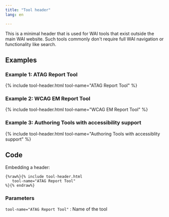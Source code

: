 ```yaml
---
title: "Tool header"
lang: en

---
```


This is a minimal header that is used for WAI tools that exist outside the main WAI website. Such tools commonly don't require full WAI navigation or functionality like search.

## Examples

### Example 1: ATAG Report Tool

{% include tool-header.html tool-name="ATAG Report Tool" %}

### Example 2: WCAG EM Report Tool

{% include tool-header.html tool-name="WCAG EM Report Tool" %}

### Example 3: Authoring Tools with accessibility support

{% include tool-header.html tool-name="Authoring Tools with accessiblity support" %}

## Code

Embedding a header:

```liquid
{%raw%}{% include tool-header.html
   tool-name="ATAG Report Tool"
%}{% endraw%}
```

### Parameters

`tool-name="ATAG Report Tool"`
: Name of the tool
